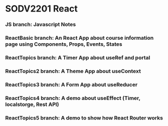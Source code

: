 # SODV2201 React
### JS branch: Javascript Notes
### ReactBasic branch: An React App about course information page using Components, Props, Events, States
### ReactTopics branch: A Timer App about useRef and portal
### ReactTopics2 branch: A Theme App about useContext
### ReactTopics3 branch: A Form App about useReducer
### ReactTopics4 branch: A demo about useEffect (Timer, localstorge, Rest API)
### ReactTopics5 branch: A demo to show how React Router works